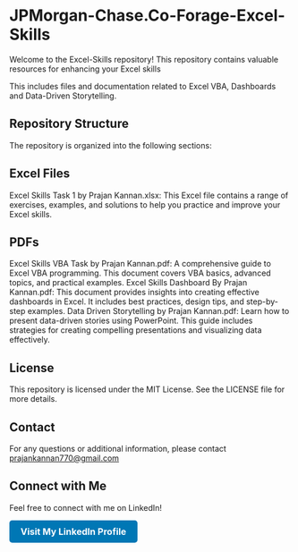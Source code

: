 # JPMorgan-Chase.Co-Forage-Excel-Skills

Welcome to the Excel-Skills repository! This repository contains valuable resources for enhancing your Excel skills

This includes files and documentation related to Excel VBA, Dashboards and Data-Driven Storytelling.

## Repository Structure
The repository is organized into the following sections:

## Excel Files
Excel Skills Task 1 by Prajan Kannan.xlsx: This Excel file contains a range of exercises, examples, and solutions to help you practice and improve your Excel skills.

## PDFs

Excel Skills VBA Task by Prajan Kannan.pdf: A comprehensive guide to Excel VBA programming. This document covers VBA basics, advanced topics, and practical examples.
Excel Skills Dashboard By Prajan Kannan.pdf: This document provides insights into creating effective dashboards in Excel. It includes best practices, design tips, and step-by-step examples.
Data Driven Storytelling by Prajan Kannan.pdf: Learn how to present data-driven stories using PowerPoint. This guide includes strategies for creating compelling presentations and visualizing data effectively.

## License

This repository is licensed under the MIT License. See the LICENSE file for more details.

## Contact
For any questions or additional information, please contact prajankannan770@gmail.com

## Connect with Me

Feel free to connect with me on LinkedIn!

<a href="https://in.linkedin.com/in/prajan-kannan" target="_blank" style="display: inline-block; padding: 10px 20px; font-size: 16px; color: #fff; background-color: #0077b5; border-radius: 5px; text-decoration: none; font-weight: bold;">Visit My LinkedIn Profile</a>
